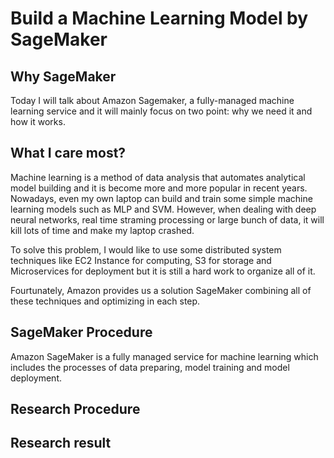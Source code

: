 # Build a Machine Learning Model by SageMaker

## Why SageMaker
Today I will talk about Amazon Sagemaker, a fully-managed machine learning service and it will mainly focus on two point: why we need it and how it works.

## What I care most?
Machine learning is a method of data analysis that automates analytical model building and it is become more and more popular in recent years. Nowadays, even my own laptop can build and train some simple machine learning models such as MLP and SVM. However, when dealing with deep neural networks, real time straming processing or large bunch of data, it will kill lots of time and make my laptop crashed.  
  
To solve this problem, I would like to use some distributed system techniques like EC2 Instance for computing, S3 for storage and Microservices for deployment but it is still a hard work to organize all of it.  
  
Fourtunately, Amazon provides us a solution SageMaker combining all of these techniques and optimizing in each step.

## SageMaker Procedure
Amazon SageMaker is a fully managed service for machine learning which includes the processes of data preparing, model training and model deployment. 


## Research Procedure

## Research result
